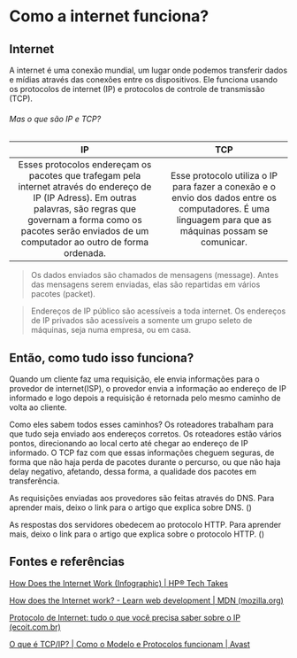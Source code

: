# Como a internet funciona?

## Internet

A internet é uma conexão mundial, um lugar onde podemos transferir dados e mídias através das conexões entre os dispositivos. Ele funciona usando os protocolos de internet (IP) e protocolos de controle de transmissão (TCP).

###### Mas o que são IP e TCP?

|                              IP                              |                             TCP                              |
| :----------------------------------------------------------: | :----------------------------------------------------------: |
| Esses protocolos endereçam os pacotes que trafegam pela internet através do endereço de IP (IP Adress). Em outras palavras, são regras que governam a forma como os pacotes serão enviados de um computador ao outro de forma ordenada. | Esse protocolo utiliza o IP para fazer a conexão e o envio dos dados entre os computadores. É uma linguagem para que as máquinas possam se comunicar. |

> Os dados enviados são chamados de mensagens (message). Antes das mensagens serem enviadas, elas são repartidas em vários pacotes (packet). 

> Endereços de IP público são acessíveis a toda internet. Os endereços de IP privados são acessíveis a somente um grupo seleto de máquinas, seja numa empresa, ou em casa. 



## Então, como tudo isso funciona?

Quando um cliente faz uma requisição, ele envia informações para o provedor de internet(ISP), o provedor envia a informação ao endereço de IP informado e logo depois a requisição é retornada pelo mesmo caminho de volta ao cliente. 

Como eles sabem todos esses caminhos? Os roteadores trabalham para que tudo seja enviado aos endereços corretos. Os roteadores estão vários pontos, direcionando ao local certo até chegar ao endereço de IP informado. O TCP faz com que essas informações cheguem seguras, de forma que não haja perda de pacotes durante o percurso, ou que não haja delay negativo, afetando, dessa forma, a qualidade dos pacotes em transferência. 

As requisições enviadas aos provedores são feitas através do DNS. Para aprender mais, deixo o link para o artigo que explica sobre DNS. ()

As respostas dos servidores obedecem ao protocolo HTTP. Para aprender mais, deixo o link para o artigo que explica sobre o protocolo HTTP. ()



## Fontes e referências

[How Does the Internet Work (Infographic) | HP® Tech Takes](https://www.hp.com/us-en/shop/tech-takes/how-does-the-internet-work)

[How does the Internet work? - Learn web development | MDN (mozilla.org)](https://developer.mozilla.org/en-US/docs/Learn/Common_questions/How_does_the_Internet_work)

[Protocolo de Internet: tudo o que você precisa saber sobre o IP (ecoit.com.br)](https://blog.ecoit.com.br/protocolo-de-internet/)

[O que é TCP/IP? | Como o Modelo e Protocolos funcionam | Avast](https://www.avast.com/pt-br/c-what-is-tcp-ip)

